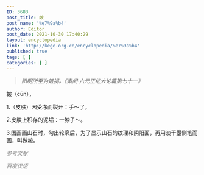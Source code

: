 ```yaml
---
ID: 3683
post_title: 皴
post_name: '%e7%9a%b4'
author: Editor
post_date: 2021-10-30 17:40:29
layout: encyclopedia
link: 'http://kege.org.cn/encyclopedia/%e7%9a%b4'
published: true
tags: [ ]
categories: [ ]
---
```

<blockquote><em>阳明所至为皴揭。《素问·六元正纪大论篇第七十一》</em></blockquote>
皴（cūn），

1.（皮肤）因受冻而裂开：手～了。

2.皮肤上积存的泥垢：一脖子～。

3.国画画山石时，勾出轮廓后，为了显示山石的纹理和阴阳面，再用淡干墨侧笔而画，叫做皴。

<span style="color: #808080;"><em>参考文献</em></span>

<span style="color: #808080;"><em>百度汉语</em></span>